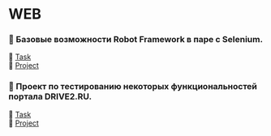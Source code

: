 # WEB

### 🤖 Базовые возможности Robot Framework в паре с Selenium.
📃 [Task](https://github.com/ArliSteel/WEB/blob/main/Robot%20Web/Task.txt)
<br>📝 [Project](https://github.com/ArliSteel/WEB/tree/main/Robot%20Web)

### 🚗 Проект по тестированию некоторых функциональностей портала DRIVE2.RU.
📃 [Task](https://github.com/ArliSteel/WEB/blob/main/Project%20DRIVE2/Task.txt)
<br>📝 [Project](https://github.com/ArliSteel/WEB/tree/main/Project%20DRIVE2)
